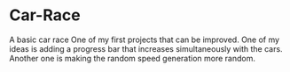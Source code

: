 # Car-Race
A basic car race
One of my first projects that can be improved.
One of my ideas is adding a progress bar that increases simultaneously with the cars.
Another one is making the random speed generation more random.
